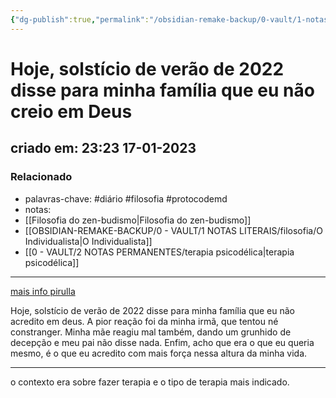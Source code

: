 ```yaml
---
{"dg-publish":true,"permalink":"/obsidian-remake-backup/0-vault/1-notas-literais/filosofia/hoje-solsticio-de-verao-de-2022-disse-para-minha-familia-que-eu-nao-acredito-muito-em-deus/","tags":["diário","filosofia","protocodemd"],"dgHomeLink":true,"dgShowLocalGraph":true,"dgShowFileTree":true,"noteIcon":""}
---
```


# Hoje, solstício de verão de 2022 disse para minha família que eu não creio em Deus
## criado em: 23:23 17-01-2023

### Relacionado
- palavras-chave: #diário #filosofia #protocodemd 
- notas: 
- [[Filosofia do zen-budismo\|Filosofia do zen-budismo]]
- [[OBSIDIAN-REMAKE-BACKUP/0 - VAULT/1 NOTAS LITERAIS/filosofia/O Individualista\|O Individualista]]
- [[0 - VAULT/2 NOTAS PERMANENTES/terapia psicodélica\|terapia psicodélica]]
---
[mais info pirulla](https://www.youtube.com/watch?v=XmoliF4Gdho)

Hoje, solstício de verão de 2022 disse para minha família que eu não acredito em deus.
A pior reação foi da minha irmã, que tentou né constranger. Minha mãe reagiu mal também, dando um grunhido de decepção e meu pai não disse nada. 
Enfim, acho que era o que eu queria mesmo, é o que eu acredito com mais força nessa altura da minha vida. 

---
o contexto era sobre fazer terapia e o tipo de terapia mais indicado.